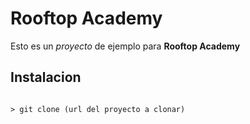 # Rooftop Academy

Esto es un _proyecto_ de ejemplo para **Rooftop Academy**

## Instalacion

```git

> git clone (url del proyecto a clonar)
```